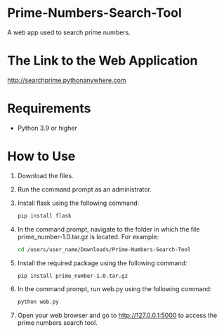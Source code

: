 # Prime-Numbers-Search-Tool
A web app used to search prime numbers.
# The Link to the Web Application
http://searchprime.pythonanywhere.com
# Requirements
- Python 3.9 or higher
# How to Use
1. Download the files.
2. Run the command prompt as an administrator.
3. Install flask using the following command:
   
   ```bash
   pip install flask
   
4. In the command prompt, navigate to the folder in which the file prime_number-1.0.tar.gz is located. For example:
   
   ```bash
   cd /users/user_name/Downloads/Prime-Numbers-Search-Tool
   
5. Install the required package using the following command:
   
   ```bash
   pip install prime_number-1.0.tar.gz

6. In the command prompt, run web.py using the following command:
    
   ```bash
   python web.py

7. Open your web browser and go to http://127.0.0.1:5000 to access the prime numbers search tool.
